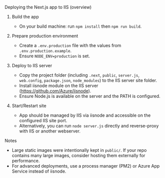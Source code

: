 Deploying the Next.js app to IIS (overview)

1. Build the app
   - On your build machine: run `npm install` then `npm run build`.

2. Prepare production environment
   - Create a `.env.production` file with the values from `.env.production.example`.
   - Ensure `NODE_ENV=production` is set.

3. Deploy to IIS server
   - Copy the project folder (including `.next`, `public`, `server.js`, `web.config`, `package.json`, `node_modules`) to the IIS server site folder.
   - Install iisnode module on the IIS server (https://github.com/Azure/iisnode).
   - Ensure Node.js is available on the server and the PATH is configured.

4. Start/Restart site
   - App should be managed by IIS via iisnode and accessible on the configured IIS site port.
   - Alternatively, you can run `node server.js` directly and reverse-proxy with IIS or another webserver.

Notes
- Large static images were intentionally kept in `public/`. If your repo contains many large images, consider hosting them externally for performance.
- For advanced deployments, use a process manager (PM2) or Azure App Service instead of iisnode.
